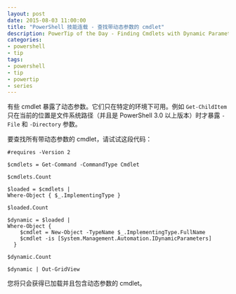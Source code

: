 ```yaml
---
layout: post
date: 2015-08-03 11:00:00
title: "PowerShell 技能连载 - 查找带动态参数的 cmdlet"
description: PowerTip of the Day - Finding Cmdlets with Dynamic Parameters
categories:
- powershell
- tip
tags:
- powershell
- tip
- powertip
- series
---
```

有些 cmdlet 暴露了动态参数。它们只在特定的环境下可用。例如 `Get-ChildItem` 只在当前的位置是文件系统路径（并且是 PowerShell 3.0 以上版本）时才暴露 `-File` 和 `-Directory` 参数。

要查找所有带动态参数的 cmdlet，请试试这段代码：

    #requires -Version 2
    
    $cmdlets = Get-Command -CommandType Cmdlet
    
    $cmdlets.Count
    
    $loaded = $cmdlets |
    Where-Object { $_.ImplementingType }
    
    $loaded.Count
    
    $dynamic = $loaded |
    Where-Object {
        $cmdlet = New-Object -TypeName $_.ImplementingType.FullName
        $cmdlet -is [System.Management.Automation.IDynamicParameters]
      }
      
    $dynamic.Count
    
    $dynamic | Out-GridView

您将只会获得已加载并且包含动态参数的 cmdlet。

<!--本文国际来源：[Finding Cmdlets with Dynamic Parameters](http://community.idera.com/powershell/powertips/b/tips/posts/finding-cmdlets-with-dynamic-parameters)-->
